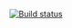 [![Build status](https://ci.appveyor.com/api/projects/status/7ckp3igl0nqk0n7i/branch/master?svg=true)](https://ci.appveyor.com/project/mslancer/aqa-2-1/branch/master)